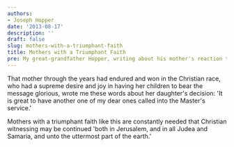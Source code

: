 ```yaml
---
authors:
- Joseph Hopper
date: '2013-08-17'
description: ''
draft: false
slug: mothers-with-a-triumphant-faith
title: Mothers with a Triumphant Faith
pre: My great-grandfather Hopper, writing about his mother's reaction to his only sister's decision to join him as a Presbyterian missionary in Korea in 1922. She served until 1957.
---
```

That mother through the years had endured and won in the Christian race, who had a supreme desire and joy in having her children to bear the message glorious, wrote me these words about her daughter's decision: 'It is great to have another one of my dear ones called into the Master's service.'

Mothers with a triumphant faith like this are constantly needed that Christian witnessing may be continued 'both in Jerusalem, and in all Judea and Samaria, and unto the uttermost part of the earth.'





